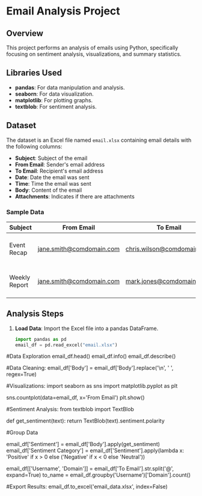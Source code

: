 # Email Analysis Project

## Overview
This project performs an analysis of emails using Python, specifically focusing on sentiment analysis, visualizations, and summary statistics.

## Libraries Used
- **pandas**: For data manipulation and analysis.
- **seaborn**: For data visualization.
- **matplotlib**: For plotting graphs.
- **textblob**: For sentiment analysis.

## Dataset
The dataset is an Excel file named `email.xlsx` containing email details with the following columns:
- **Subject**: Subject of the email
- **From Email**: Sender's email address
- **To Email**: Recipient's email address
- **Date**: Date the email was sent
- **Time**: Time the email was sent
- **Body**: Content of the email
- **Attachments**: Indicates if there are attachments

### Sample Data
| Subject            | From Email                    | To Email                      | Date       | Time  | Body                                         | Attachments |
|--------------------|-------------------------------|-------------------------------|------------|-------|----------------------------------------------|-------------|
| Event Recap        | jane.smith@comdomain.com     | chris.wilson@comdomain.com   | 2024-09-25 | 08:51 | Dear chris.wilson, This is the body...     | Yes         |
| Weekly Report      | jane.smith@comdomain.com     | mark.jones@comdomain.com     | 2024-09-23 | 08:51 | Dear mark.jones, This is the body...       | Yes         |

## Analysis Steps

1. **Load Data**: Import the Excel file into a pandas DataFrame.
   ```python
   import pandas as pd
   email_df = pd.read_excel("email.xlsx")
#Data Exploration
email_df.head()
email_df.info()
email_df.describe()

#Data Cleaning:
email_df['Body'] = email_df['Body'].replace('\n', ' ', regex=True)

#Visualizations:
import seaborn as sns
import matplotlib.pyplot as plt

sns.countplot(data=email_df, x='From Email')
plt.show()


#Sentiment Analysis: 
from textblob import TextBlob

def get_sentiment(text):
    return TextBlob(text).sentiment.polarity

#Group Data

email_df['Sentiment'] = email_df['Body'].apply(get_sentiment)
email_df['Sentiment Category'] = email_df['Sentiment'].apply(lambda x: 'Positive' if x > 0 else ('Negative' if x < 0 else 'Neutral'))

email_df[['Username', 'Domain']] = email_df['To Email'].str.split('@', expand=True)
to_name = email_df.groupby('Username')['Domain'].count()


#Export Results:
email_df.to_excel('email_data.xlsx', index=False)